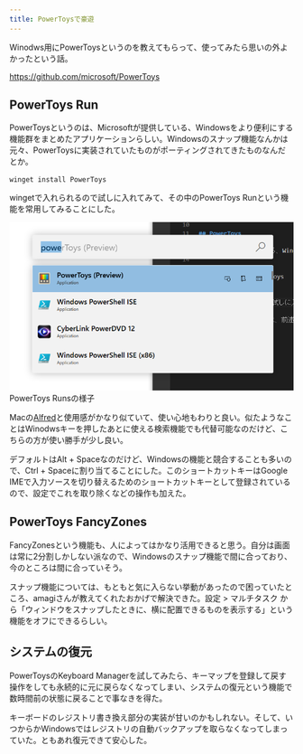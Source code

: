 ```yaml
---
title: PowerToysで豪遊
---
```


Winodws用にPowerToysというのを教えてもらって、使ってみたら思いの外よかったという話。

https://github.com/microsoft/PowerToys

## PowerToys Run

PowerToysというのは、Microsoftが提供している、Windowsをより便利にする機能群をまとめたアプリケーションらしい。Windowsのスナップ機能なんかは元々、PowerToysに実装されていたものがポーティングされてきたものなんだとか。

```
winget install PowerToys
```

wingetで入れられるので試しに入れてみて、その中のPowerToys Runという機能を常用してみることにした。

![](/images/2020-09-28-power-toys-run.png)
PowerToys Runsの様子

Macの[Alfred](https://www.alfredapp.com/)と使用感がかなり似ていて、使い心地もわりと良い。似たようなことはWinodwsキーを押したあとに使える検索機能でも代替可能なのだけど、こちらの方が使い勝手が少し良い。

デフォルトはAlt + Spaceなのだけど、Windowsの機能と競合することも多いので、Ctrl + Spaceに割り当てることにした。このショートカットキーはGoogle IMEで入力ソースを切り替えるためのショートカットキーとして登録されているので、設定でこれを取り除くなどの操作も加えた。

## PowerToys FancyZones

FancyZonesという機能も、人によってはかなり活用できると思う。自分は画面は常に2分割しかしない派なので、Windowsのスナップ機能で間に合っており、今のところは間に合っていそう。

スナップ機能については、もともと気に入らない挙動があったので困っていたところ、amagiさんが教えてくれたおかげで解決できた。設定 > マルチタスク から「ウィンドウをスナップしたときに、横に配置できるものを表示する」という機能をオフにできるらしい。

## システムの復元

PowerToysのKeyboard Managerを試してみたら、キーマップを登録して戻す操作をしても永続的に元に戻らなくなってしまい、システムの復元という機能で数時間前の状態に戻ることで事なきを得た。

キーボードのレジストリ書き換え部分の実装が甘いのかもしれない。そして、いつからかWindowsではレジストリの自動バックアップを取らなくなってしまっていた。ともあれ復元できて安心した。